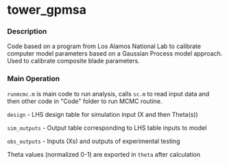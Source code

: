 # tower_gpmsa

### Description
Code based on a program from Los Alamos National Lab to calibrate computer model parameters based on a Gaussian Process model approach. Used to calibrate composite blade parameters.

### Main Operation
`runmcmc.m` is main code to run analysis, calls `sc.m` to read input data and then other code in "Code" folder to run MCMC routine.

`design` - LHS design table for simulation input (X and then Theta(s))
  
 `sim_outputs` - Output table corresponding to LHS table inputs to model
 
 `obs_outputs` - Inputs (Xs) and outputs of experimental testing
 
 Theta values (normalized 0-1) are exported in `theta` after calculation
